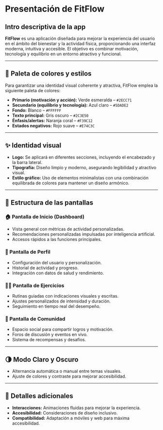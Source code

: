 # **Presentación de FitFlow**

## Intro descriptiva de la app

**FitFlow** es una aplicación diseñada para mejorar la experiencia del usuario en el ámbito del bienestar y la actividad física, proporcionando una interfaz moderna, intuitiva y accesible. El objetivo es combinar motivación, tecnología y equilibrio en un entorno atractivo y funcional.

---

## 🎨 Paleta de colores y estilos

Para garantizar una identidad visual coherente y atractiva, FitFlow emplea la siguiente paleta de colores:

- **Primario (motivación y acción):** Verde esmeralda – `#2ECC71`
- **Secundario (equilibrio y tecnología):** Azul claro – `#5DADE2`
- **Fondo:** Blanco – `#FFFFFF`
- **Texto principal:** Gris oscuro – `#2C3E50`
- **Énfasis/alertas:** Naranja coral – `#F39C12`
- **Estados negativos:** Rojo suave – `#E74C3C`

---

## ✨ Identidad visual

- **Logo:** Se aplicará en diferentes secciones, incluyendo el encabezado y la barra lateral.
- **Tipografía:** Diseño limpio y moderno, asegurando legibilidad y atractivo visual.
- **Estilo gráfico:** Uso de elementos minimalistas con una combinación equilibrada de colores para mantener un diseño armónico.

---

## 🧭 Estructura de las pantallas

### 🏠 Pantalla de Inicio (Dashboard)
- Vista general con métricas de actividad personalizadas.
- Recomendaciones personalizadas impulsadas por inteligencia artificial.
- Accesos rápidos a las funciones principales.

### 👤 Pantalla de Perfil
- Configuración del usuario y personalización.
- Historial de actividad y progreso.
- Integración con datos de salud y rendimiento.

### 🏋️‍♂️ Pantalla de Ejercicios
- Rutinas guiadas con indicaciones visuales y escritas.
- Ajustes personalizados de intensidad y duración.
- Seguimiento en tiempo real del desempeño.

### 🤝 Pantalla de Comunidad
- Espacio social para compartir logros y motivación.
- Foros de discusión y eventos en vivo.
- Sistema de recompensas y desafíos.

---

## 🌗 Modo Claro y Oscuro

- Alternancia automática o manual entre temas visuales.
- Ajuste de colores y contraste para mejorar accesibilidad.

---

## 🧩 Detalles adicionales

- **Interacciones:** Animaciones fluidas para mejorar la experiencia.
- **Accesibilidad:** Consideraciones de diseño inclusivo.
- **Compatibilidad:** Adaptación a móviles y web para máxima accesibilidad.
